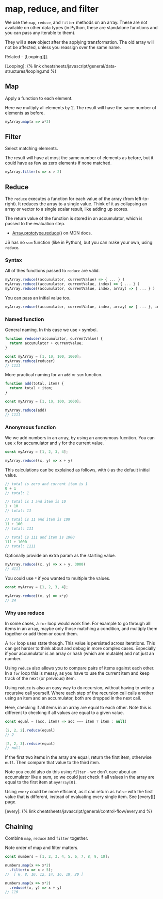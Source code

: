 # map, reduce, and filter

We use the `map`, `reduce`, and `filter` methods on an array. These are not available on other data types (in Python, these are standalone functions and you can pass any iterable to them).

They will a **new** object after the applying transformation. The old array will not be affected, unless you reassign over the same name.

Related - [Looping][].

[Looping]: {% link cheatsheets/javascript/general/data-structures/looping.md %}

## Map

Apply a function to each element.

Here we multiply all elements by 2. The result will have the same number of elements as before.

```javascript
myArray.map(x => x*2)
```


## Filter

Select matching elements.

The result will have at most the same number of elements as before, but it could have as few as zero elements if none matched.

```javascript
myArray.filter(x => x > 2)
```


## Reduce

The `reduce` executes a function for each value of the array (from left-to-right). It reduces the array to a single value. Think of it as collapsing an array or vector to a single scalar result, like adding up scores.

The return value of the function is stored in an accumulator, which is passed to the evaluation step.

- [Array.prototype.reduce()](https://developer.mozilla.org/en-US/docs/Web/JavaScript/Reference/Global_Objects/Array/Reduce) on MDN docs.

JS has no `sum` function (like in Python), but you can make your own, using `reduce`.

### Syntax

All of thes functions passed to `reduce` are valid.

```javascript
myArray.reduce((accumulator, currentValue) => { ... } )
myArray.reduce((accumulator, currentValue, index) => { ... } )
myArray.reduce((accumulator, currentValue, index, array) => { ... } )
```

You can pass an initial value too.

```javascript
myArray.reduce((accumulator, currentValue, index, array) => { ... }, initialValue)
```

### Named function

General naming. In this case we use `+` symbol.

```javascript
function reducer(accumulator, currentValue) {
  return accumulator + currentValue;
}

const myArray = [1, 10, 100, 1000];
myArray.reduce(reducer)
// 1111
```

More practical naming for an `add` or `sum` function.

```javascript
function add(total, item) {
  return total + item;
}

const myArray = [1, 10, 100, 1000];

myArray.reduce(add)
// 1111
```

### Anonymous function

We we add numbers in an array, by using an anonymous fucntion. You can use `x` for accumulator and `y` for the current value.

```javascript
const myArray = [1, 2, 3, 4];

myArray.reduce((x, y) => x + y)
```

This calculations can be explained as follows, with `0` as the default initial value.

```javascript
// total is zero and current item is 1
0 + 1
// total: 1

// total is 1 and item is 10
1 + 10
// total: 11

// total is 11 and item is 100
11 + 100
// total: 111

// total is 111 and item is 1000
111 + 1000
// total: 1111
```

Optionally provide an extra param as the starting value.

```javascript
myArray.reduce((x, y) => x + y, 3000)
// 4111
```

You could use `*` if you wanted to multiple the values.

```javascript
const myArray = [1, 2, 3, 4];

myArray.reduce((x, y) => x*y)
// 24
```

### Why use reduce

In some cases, a `for` loop would work fine. For example to go through all items in an array, maybe only those matching a condition, and multiply them together or add them or count them.

A `for` loop uses state though. This value is persisted across iterations. This can get harder to think about and debug in more complex cases. Especially if your accumulator is an array or hash (which are mutable) and not just an number.

Using `reduce` also allows you to compare pairs of items against each other. In a `for` loop this is messy, as you have to use the current item and keep track of the next (or previous) item.

Using `reduce` is also an easy way to do recursion, without having to write a recursive call yourself. Where each step of the recursion call calls another using an item and an accumulator, both are dropped in the next call.

Here, checking if all items in an array are equal to each other. Note this is different to checking if all values are equal to a given value.

```javascript
const equal = (acc, item) => acc === item ? item : null)
```

```javascript
[2, 2, 2].reduce(equal)
// 2

[2, 2, 3].reduce(equal)
// null
```

If the first two items in the array are equal, return the first item, otherwise `null`. Then compare that value to the third item.

Note you could also do this using `filter` - we don't care about an accumulator like a sum, so we could just check if all values in the array are equal to the first item at `myArray[0]`.

Using `every` could be more efficient, as it can return as `false` with the first value that is different, instead of evaluating every single item. See [every][] page.

[every]: {% link cheatsheets/javascript/general/control-flow/every.md %}


## Chaining

Combine `map`, `reduce` and `filter` together.

Note order of map and filter matters.

```javascript
const numbers = [1, 2, 3, 4, 5, 6, 7, 8, 9, 10];
```

```javascript
numbers.map(x => x*2)
  .filter(x => x > 5);
//  [ 6, 8, 10, 12, 14, 16, 18, 20 ]
```

```javascript
numbers.map(x => x*2)
  .reduce((x, y) => x + y)
// 110
```
